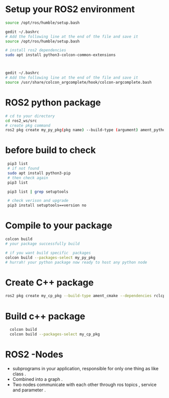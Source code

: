 # Setup your ROS2 environment
```bash
source /opt/ros/humble/setup.bash

gedit ~/.bashrc
# Add the following line at the end of the file and save it
source /opt/ros/humble/setup.bash

# install ros2 dependencies 
sudo apt install python3-colcon-common-extensions



gedit ~/.bashrc
# Add the following line at the end of the file and save it
source /usr/share/colcon_argcomplete/hook/colcon-argcomplete.bash
```
# ROS2 python package 
```bash
# cd to your directory 
cd ros2_ws/src
# create pkg command 
ros2 pkg create my_py_pkg(pkg name) --build-type (argument) ament_python --dependencies rclpy

```
 
# before build to check 
```bash
 pip3 list 
 # if not found 
 sudo apt install python3-pip
 # then check again 
 pip3 list 

 pip3 list | grep setuptools 

 # check verison and upgrade 
 pip3 install setuptools==version no

```
# Compile to your package
```bash
colcon build 
# your package successfully build 

# if you want build specific  packages
colcon build --packages-select my_py_pkg 
# hurrah! your python package now ready to host any python node 
```
# Create C++ package 
```bash
ros2 pkg create my_cp_pkg --build-type ament_cmake --dependencies rclcpp
```
# Build c++ package 
```bash
  colcon build 
  colcon build --packages-select my_cp_pkg
```
# ROS2 -Nodes 
* subprograms in your application, responsible for only one thing as like class .
* Combined into a graph .
* Two nodes communicate with each other through ros topics , service and parameter .